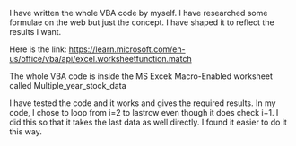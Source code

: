 I have written the whole VBA code by myself. I have researched some formulae on the web but just the concept. I have shaped it to reflect the results I want.

Here is the link: https://learn.microsoft.com/en-us/office/vba/api/excel.worksheetfunction.match

The whole VBA code is inside the MS Excek Macro-Enabled worksheet called Multiple_year_stock_data

I have tested the code and it works and gives the required results. In my code, I chose to loop from i=2 to lastrow even though it does check i+1. I did this so that it takes the last data as well directly. I found it easier to do it this way. 